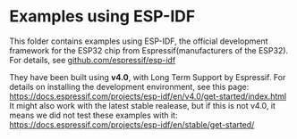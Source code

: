 
# Examples using ESP-IDF
This folder contains examples using ESP-IDF, the official development framework for the ESP32 chip from Espressif(manufacturers of the ESP32). For details, see [github.com/espressif/esp-idf](https://github.com/espressif/esp-idf)

They have been built using **v4.0**, with Long Term Support by Espressif. For details on installing the development environment, see this page:  
https://docs.espressif.com/projects/esp-idf/en/v4.0/get-started/index.html  
It might also work with the latest stable realease, but if this is not v4.0, it means we did not test these examples with it:  
https://docs.espressif.com/projects/esp-idf/en/stable/get-started/

